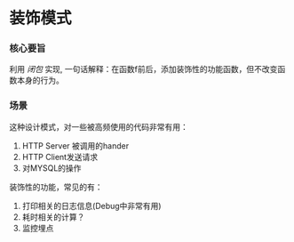 # 装饰模式

### 核心要旨

利用 *闭包* 实现, 一句话解释：在函数f前后，添加装饰性的功能函数，但不改变函数本身的行为。

### 场景

这种设计模式，对一些被高频使用的代码非常有用：

1. HTTP Server 被调用的hander
1. HTTP Client发送请求
1. 对MYSQL的操作

装饰性的功能，常见的有：

1. 打印相关的日志信息(Debug中非常有用)
2. 耗时相关的计算？
3. 监控埋点